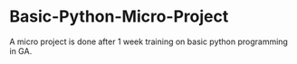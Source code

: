 # Basic-Python-Micro-Project
A micro project is done after 1 week training on basic python programming in GA.
